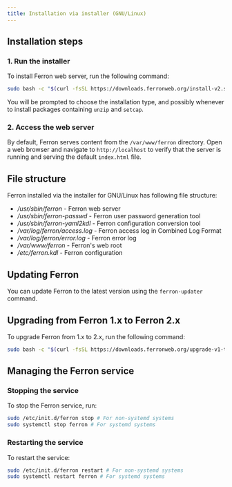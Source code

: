 ```yaml
---
title: Installation via installer (GNU/Linux)
---
```


## Installation steps

### 1. Run the installer

To install Ferron web server, run the following command:

```bash
sudo bash -c "$(curl -fsSL https://downloads.ferronweb.org/install-v2.sh)"
```

You will be prompted to choose the installation type, and possibly whenever to install packages containing `unzip` and `setcap`.

### 2. Access the web server

By default, Ferron serves content from the `/var/www/ferron` directory. Open a web browser and navigate to `http://localhost` to verify that the server is running and serving the default `index.html` file.

## File structure

Ferron installed via the installer for GNU/Linux has following file structure:

- _/usr/sbin/ferron_ - Ferron web server
- _/usr/sbin/ferron-passwd_ - Ferron user password generation tool
- _/usr/sbin/ferron-yaml2kdl_ - Ferron configuration conversion tool
- _/var/log/ferron/access.log_ - Ferron access log in Combined Log Format
- _/var/log/ferron/error.log_ - Ferron error log
- _/var/www/ferron_ - Ferron's web root
- _/etc/ferron.kdl_ - Ferron configuration

## Updating Ferron

You can update Ferron to the latest version using the `ferron-updater` command.

## Upgrading from Ferron 1.x to Ferron 2.x

To upgrade Ferron from 1.x to 2.x, run the following command:

```bash
sudo bash -c "$(curl -fsSL https://downloads.ferronweb.org/upgrade-v1-to-v2.sh)"
```

## Managing the Ferron service

### Stopping the service

To stop the Ferron service, run:

```sh
sudo /etc/init.d/ferron stop # For non-systemd systems
sudo systemctl stop ferron # For systemd systems
```

### Restarting the service

To restart the service:

```sh
sudo /etc/init.d/ferron restart # For non-systemd systems
sudo systemctl restart ferron # For systemd systems
```
